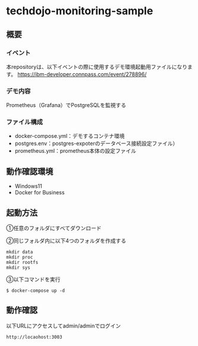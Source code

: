 # techdojo-monitoring-sample
## 概要
### イベント
本repositoryは、以下イベントの際に使用するデモ環境起動用ファイルになります。
https://ibm-developer.connpass.com/event/278896/

### デモ内容
Prometheus（Grafana）でPostgreSQLを監視する

### ファイル構成
* docker-compose.yml：デモするコンテナ環境
* postgres.env：postgres-expoterのデータベース接続設定ファイル）
* prometheus.yml：prometheus本体の設定ファイル

## 動作確認環境
* Windows11
* Docker for Business

## 起動方法
➀任意のフォルダにすべてダウンロード

➁同じフォルダ内に以下4つのフォルダを作成する
```
mkdir data
mkdir proc
mkdir rootfs
mkdir sys
```

➂以下コマンドを実行
```
$ docker-compose up -d
```

## 動作確認
以下URLにアクセスしてadmin/adminでログイン
```
http://locaohost:3003
```

